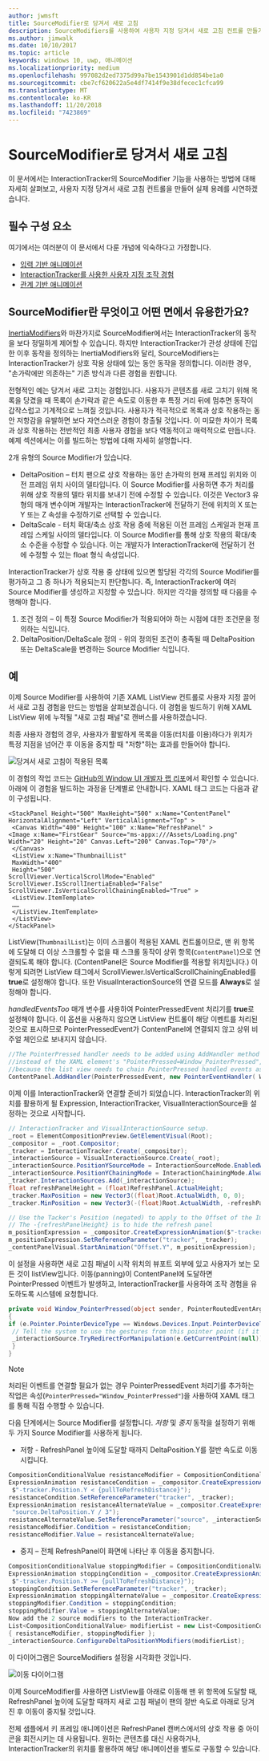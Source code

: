 ```yaml
---
author: jwmsft
title: SourceModifier로 당겨서 새로 고침
description: SourceModifiers를 사용하여 사용자 지정 당겨서 새로 고침 컨트롤 만들기
ms.author: jimwalk
ms.date: 10/10/2017
ms.topic: article
keywords: windows 10, uwp, 애니메이션
ms.localizationpriority: medium
ms.openlocfilehash: 997082d2ed7375d99a7be1543901d1dd854be1a0
ms.sourcegitcommit: cbe7cf620622a5e4df7414f9e38dfecec1cfca99
ms.translationtype: MT
ms.contentlocale: ko-KR
ms.lasthandoff: 11/20/2018
ms.locfileid: "7423869"
---
```

# <a name="pull-to-refresh-with-source-modifiers"></a>SourceModifier로 당겨서 새로 고침

이 문서에서는 InteractionTracker의 SourceModifier 기능을 사용하는 방법에 대해 자세히 살펴보고, 사용자 지정 당겨서 새로 고침 컨트롤을 만들어 실제 용례를 시연하겠습니다.

## <a name="prerequisites"></a>필수 구성 요소

여기에서는 여러분이 이 문서에서 다룬 개념에 익숙하다고 가정합니다.

- [입력 기반 애니메이션](input-driven-animations.md)
- [InteractionTracker를 사용한 사용자 지정 조작 경험](interaction-tracker-manipulations.md)
- [관계 기반 애니메이션](relation-animations.md)

## <a name="what-is-a-sourcemodifier-and-why-are-they-useful"></a>SourceModifier란 무엇이고 어떤 면에서 유용한가요?

[InertiaModifiers](inertia-modifiers.md)와 마찬가지로 SourceModifier에서는 InteractionTracker의 동작을 보다 정밀하게 제어할 수 있습니다. 하지만 InteractionTracker가 관성 상태에 진입한 이후 동작을 정의하는 InertiaModifiers와 달리, SourceModifiers는 InteractionTracker가 상호 작용 상태에 있는 동안 동작을 정의합니다. 이러한 경우, "손가락에만 의존하는" 기존 방식과 다른 경험을 원합니다.

전형적인 예는 당겨서 새로 고치는 경험입니다. 사용자가 콘텐츠를 새로 고치기 위해 목록을 당겼을 때 목록이 손가락과 같은 속도로 이동한 후 특정 거리 뒤에 멈추면 동작이 갑작스럽고 기계적으로 느껴질 것입니다. 사용자가 적극적으로 목록과 상호 작용하는 동안 저항감을 유발하면 보다 자연스러운 경험이 창출될 것입니다. 이 미묘한 차이가 목록과 상호 작용하는 전반적인 최종 사용자 경험을 보다 역동적이고 매력적으로 만듭니다. 예제 섹션에서는 이를 빌드하는 방법에 대해 자세히 설명합니다.

2개 유형의 Source Modifier가 있습니다.

- DeltaPosition – 터치 팬으로 상호 작용하는 동안 손가락의 현재 프레임 위치와 이전 프레임 위치 사이의 델타입니다. 이 Source Modifier를 사용하면 추가 처리를 위해 상호 작용의 델타 위치를 보내기 전에 수정할 수 있습니다. 이것은 Vector3 유형의 매개 변수이며 개발자는 InteractionTracker에 전달하기 전에 위치의 X 또는 Y 또는 Z 속성을 수정하기로 선택할 수 있습니다.
- DeltaScale - 터치 확대/축소 상호 작용 중에 적용된 이전 프레임 스케일과 현재 프레임 스케일 사이의 델타입니다. 이 Source Modifier를 통해 상호 작용의 확대/축소 수준을 수정할 수 있습니다. 이는 개발자가 InteractionTracker에 전달하기 전에 수정할 수 있는 float 형식 속성입니다.

InteractionTracker가 상호 작용 중 상태에 있으면 할당된 각각의 Source Modifier를 평가하고 그 중 하나가 적용되는지 판단합니다. 즉, InteractionTracker에 여러 Source Modifier를 생성하고 지정할 수 있습니다. 하지만 각각을 정의할 때 다음을 수행해야 합니다.

1. 조건 정의 – 이 특정 Source Modifier가 적용되어야 하는 시점에 대한 조건문을 정의하는 식입니다.
1. DeltaPosition/DeltaScale 정의 - 위의 정의된 조건이 충족될 때 DeltaPosition 또는 DeltaScale을 변경하는 Source Modifier 식입니다.

## <a name="example"></a>예

이제 Source Modifier를 사용하여 기존 XAML ListView 컨트롤로 사용자 지정 끌어서 새로 고침 경험을 만드는 방법을 살펴보겠습니다. 이 경험을 빌드하기 위해 XAML ListView 위에 누적될 "새로 고침 패널"로 캔버스를 사용하겠습니다.

최종 사용자 경험의 경우, 사용자가 활발하게 목록을 이동(터치를 이용)하다가 위치가 특정 지점을 넘어간 후 이동을 중지할 때 "저항"하는 효과를 만들어야 합니다.

![당겨서 새로 고침이 적용된 목록](images/animation/city-list.gif)

이 경험의 작업 코드는 [GitHub의 Window UI 개발자 랩 리포](https://github.com/Microsoft/WindowsUIDevLabs)에서 확인할 수 있습니다. 아래에 이 경험을 빌드하는 과정을 단계별로 안내합니다.
XAML 태그 코드는 다음과 같이 구성됩니다.

```xaml
<StackPanel Height="500" MaxHeight="500" x:Name="ContentPanel" HorizontalAlignment="Left" VerticalAlignment="Top" >
 <Canvas Width="400" Height="100" x:Name="RefreshPanel" >
<Image x:Name="FirstGear" Source="ms-appx:///Assets/Loading.png" Width="20" Height="20" Canvas.Left="200" Canvas.Top="70"/>
 </Canvas>
 <ListView x:Name="ThumbnailList"
 MaxWidth="400"
 Height="500"
ScrollViewer.VerticalScrollMode="Enabled" ScrollViewer.IsScrollInertiaEnabled="False" ScrollViewer.IsVerticalScrollChainingEnabled="True" >
 <ListView.ItemTemplate>
 ……
 </ListView.ItemTemplate>
 </ListView>
</StackPanel>
```

ListView(`ThumbnailList`)는 이미 스크롤이 적용된 XAML 컨트롤이므로, 맨 위 항목에 도달해 더 이상 스크롤할 수 없을 때 스크롤 동작이 상위 항목(`ContentPanel`)으로 연결되도록 해야 합니다. (ContentPanel은 Source Modifier를 적용할 위치입니다.) 이렇게 되려면 ListView 태그에서 ScrollViewer.IsVerticalScrollChainingEnabled를 **true**로 설정해야 합니다. 또한 VisualInteractionSource의 연결 모드를 **Always**로 설정해야 합니다.

_handledEventsToo_ 매개 변수를 사용하여 PointerPressedEvent 처리기를 **true**로 설정해야 합니다. 이 옵션을 사용하지 않으면 ListView 컨트롤이 해당 이벤트를 처리된 것으로 표시하므로 PointerPressedEvent가 ContentPanel에 연결되지 않고 상위 비주얼 체인으로 보내지지 않습니다.

```csharp
//The PointerPressed handler needs to be added using AddHandler method with the //handledEventsToo boolean set to "true"
//instead of the XAML element's "PointerPressed=Window_PointerPressed",
//because the list view needs to chain PointerPressed handled events as well.
ContentPanel.AddHandler(PointerPressedEvent, new PointerEventHandler( Window_PointerPressed), true);
```

이제 이를 InteractionTracker와 연결할 준비가 되었습니다. InteractionTracker의 위치를 활용하게 될 Expression, InteractionTracker, VisualInteractionSource을 설정하는 것으로 시작합니다.

```csharp
// InteractionTracker and VisualInteractionSource setup.
_root = ElementCompositionPreview.GetElementVisual(Root);
_compositor = _root.Compositor;
_tracker = InteractionTracker.Create(_compositor);
_interactionSource = VisualInteractionSource.Create(_root);
_interactionSource.PositionYSourceMode = InteractionSourceMode.EnabledWithInertia;
_interactionSource.PositionYChainingMode = InteractionChainingMode.Always;
_tracker.InteractionSources.Add(_interactionSource);
float refreshPanelHeight = (float)RefreshPanel.ActualHeight;
_tracker.MaxPosition = new Vector3((float)Root.ActualWidth, 0, 0);
_tracker.MinPosition = new Vector3(-(float)Root.ActualWidth, -refreshPanelHeight, 0);

// Use the Tacker's Position (negated) to apply to the Offset of the Image.
// The -{refreshPanelHeight} is to hide the refresh panel
m_positionExpression = _compositor.CreateExpressionAnimation($"-tracker.Position.Y - {refreshPanelHeight} ");
m_positionExpression.SetReferenceParameter("tracker", _tracker);
_contentPanelVisual.StartAnimation("Offset.Y", m_positionExpression);
```

이 설정을 사용하면 새로 고침 패널이 시작 위치의 뷰포트 외부에 있고 사용자가 보는 모든 것이 listView입니다. 이동(panning)이 ContentPanel에 도달하면 PointerPressed 이벤트가 발생하고, InteractionTracker를 사용하여 조작 경험을 유도하도록 시스템에 요청합니다.

```csharp
private void Window_PointerPressed(object sender, PointerRoutedEventArgs e)
{
if (e.Pointer.PointerDeviceType == Windows.Devices.Input.PointerDeviceType.Touch) {
 // Tell the system to use the gestures from this pointer point (if it can).
 _interactionSource.TryRedirectForManipulation(e.GetCurrentPoint(null));
 }
}
```

> [!NOTE]
> 처리된 이벤트를 연결할 필요가 없는 경우 PointerPressedEvent 처리기를 추가하는 작업은 속성(`PointerPressed="Window_PointerPressed"`)을 사용하여 XAML 태그를 통해 직접 수행할 수 있습니다.

다음 단계에서는 Source Modifier를 설정합니다. _저항_ 및 _중지_ 동작을 설정하기 위해 두 가지 Source Modifier를 사용하게 됩니다.

- 저항 - RefreshPanel 높이에 도달할 때까지 DeltaPosition.Y를 절반 속도로 이동시킵니다.

```csharp
CompositionConditionalValue resistanceModifier = CompositionConditionalValue.Create (_compositor);
ExpressionAnimation resistanceCondition = _compositor.CreateExpressionAnimation(
 $"-tracker.Position.Y < {pullToRefreshDistance}");
resistanceCondition.SetReferenceParameter("tracker", _tracker);
ExpressionAnimation resistanceAlternateValue = _compositor.CreateExpressionAnimation(
 "source.DeltaPosition.Y / 3");
resistanceAlternateValue.SetReferenceParameter("source", _interactionSource);
resistanceModifier.Condition = resistanceCondition;
resistanceModifier.Value = resistanceAlternateValue;
```

- 중지 – 전체 RefreshPanel이 화면에 나타난 후 이동을 중지합니다.

```csharp
CompositionConditionalValue stoppingModifier = CompositionConditionalValue.Create (_compositor);
ExpressionAnimation stoppingCondition = _compositor.CreateExpressionAnimation(
 $"-tracker.Position.Y >= {pullToRefreshDistance}");
stoppingCondition.SetReferenceParameter("tracker", _tracker);
ExpressionAnimation stoppingAlternateValue = _compositor.CreateExpressionAnimation("0");
stoppingModifier.Condition = stoppingCondition;
stoppingModifier.Value = stoppingAlternateValue;
Now add the 2 source modifiers to the InteractionTracker.
List<CompositionConditionalValue> modifierList = new List<CompositionConditionalValue>()
{ resistanceModifier, stoppingModifier };
_interactionSource.ConfigureDeltaPositionYModifiers(modifierList);
```

이 다이어그램은 SourceModifiers 설정을 시각화한 것입니다.

![이동 다이어그램](images/animation/source-modifiers-diagram.png)

이제 SourceModifier를 사용하면 ListView를 아래로 이동해 맨 위 항목에 도달할 때, RefreshPanel 높이에 도달할 때까지 새로 고침 패널이 팬의 절반 속도로 아래로 당겨진 후 이동이 중지될 것입니다.

전체 샘플에서 키 프레임 애니메이션은 RefreshPanel 캔버스에서의 상호 작용 중 아이콘을 회전시키는 데 사용됩니다. 원하는 콘텐츠를 대신 사용하거나, InteractionTracker의 위치를 활용하여 해당 애니메이션을 별도로 구동할 수 있습니다.
